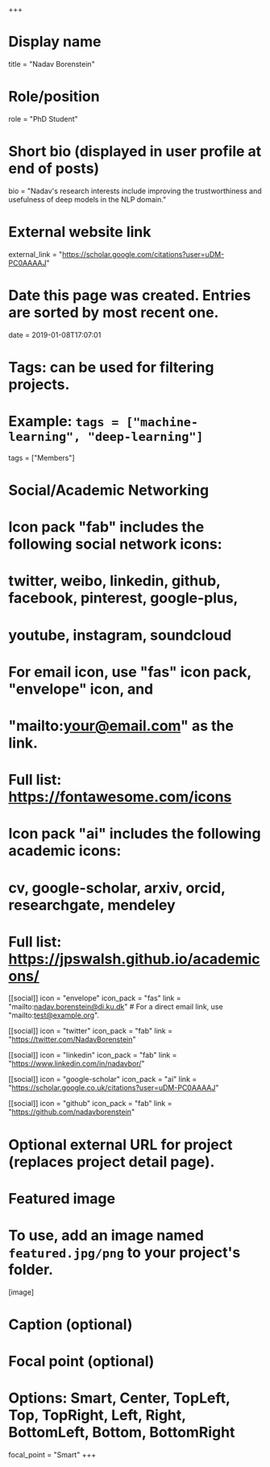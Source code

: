 +++
# Display name
title = "Nadav Borenstein"

# Role/position
role = "PhD Student"

# Short bio (displayed in user profile at end of posts)
bio = "Nadav's research interests include improving the trustworthiness and usefulness of deep models in the NLP domain."

# External website link
external_link = "https://scholar.google.com/citations?user=uDM-PC0AAAAJ"

# Date this page was created. Entries are sorted by most recent one.
date = 2019-01-08T17:07:01

# Tags: can be used for filtering projects.
# Example: `tags = ["machine-learning", "deep-learning"]`
tags = ["Members"]

# Social/Academic Networking
#
# Icon pack "fab" includes the following social network icons:
#
#   twitter, weibo, linkedin, github, facebook, pinterest, google-plus,
#   youtube, instagram, soundcloud
#
#   For email icon, use "fas" icon pack, "envelope" icon, and
#   "mailto:your@email.com" as the link.
#
#   Full list: https://fontawesome.com/icons
#
# Icon pack "ai" includes the following academic icons:
#
#   cv, google-scholar, arxiv, orcid, researchgate, mendeley
#
#   Full list: https://jpswalsh.github.io/academicons/

[[social]]
icon = "envelope"
icon_pack = "fas"
link = "mailto:nadav.borenstein@di.ku.dk"  # For a direct email link, use "mailto:test@example.org".

[[social]]
icon = "twitter"
icon_pack = "fab"
link = "https://twitter.com/NadavBorenstein"

[[social]]
icon = "linkedin"
icon_pack = "fab"
link = "https://www.linkedin.com/in/nadavbor/"

[[social]]
icon = "google-scholar"
icon_pack = "ai"
link = "https://scholar.google.co.uk/citations?user=uDM-PC0AAAAJ"

[[social]]
icon = "github"
icon_pack = "fab"
link = "https://github.com/nadavborenstein"


# Optional external URL for project (replaces project detail page).

# Featured image
# To use, add an image named `featured.jpg/png` to your project's folder. 
[image]
  # Caption (optional)

  # Focal point (optional)
  # Options: Smart, Center, TopLeft, Top, TopRight, Left, Right, BottomLeft, Bottom, BottomRight
  focal_point = "Smart"
+++
